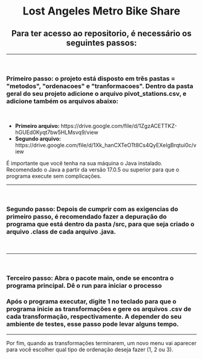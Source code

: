 <h1 align="center">Lost Angeles Metro Bike Share
</h1>


<h2 align="center"><strong>Para ter acesso ao repositorio, é necessário os seguintes passos: </strong></h2>
<hr>
<br>
<h3><strong>Primeiro passo:</strong> o projeto está disposto em três pastas = "metodos", "ordenacoes" e "tranformacoes". Dentro da pasta geral do seu projeto adicione o arquivo pivot_stations.csv, e adicione também os arquivos abaixo: </h3>
<br>
<ul>
<li><strong>Primeiro arquivo: </strong>https://drive.google.com/file/d/1ZgzACETTKZ-hGUEd0Kyqt7bw5HLMsvq9/view</li>
<li><strong>Segundo arquivo: </strong>https://drive.google.com/file/d/1Xk_hanCXTeOTt8Cs4QyEXeIgBrqtui0c/view</li>
</ul>
<p>É importante que você tenha na sua máquina o Java instalado. Recomendado o Java a partir da versão 17.0.5 ou superior para que o programa execute sem complicações.</p>
<hr>
<br>
<h3><strong>Segundo passo:</strong> Depois de cumprir com as exigencias do primeiro passo, é recomendado fazer a depuração do programa que está dentro da pasta /src, para que seja criado o arquivo .class de cada arquivo .java.</h3>
<br>
<hr>
<br>
<h3><strong>Terceiro passo:</strong> Abra o pacote main, onde se encontra o programa principal. Dê o run para iniciar o processo
<br>
<h3>Após o programa executar, digite 1 no teclado para que o programa inicie as transformações e gere os arquivos .csv de cada transformação, respectivamente. A depender do seu ambiente de testes, esse passo pode levar alguns tempo.</h3>
<hr>
Por fim, quando as transformações terminarem, um novo menu vai aparecer para você escolher qual tipo de ordenação deseja fazer (1, 2 ou 3).
